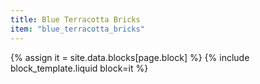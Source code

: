 ```yaml
---
title: Blue Terracotta Bricks
item: "blue_terracotta_bricks"
---
```


{% assign it = site.data.blocks[page.block] %}
{% include block_template.liquid block=it %}

